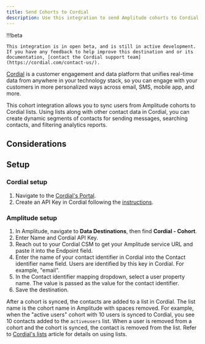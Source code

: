 ```yaml
---
title: Send Cohorts to Cordial
description: Use this integration to send Amplitude cohorts to Cordial lists. 
---
```


!!!beta
    
    This integration is in open beta, and is still in active development. If you have any feedback to help improve this destination and or its documentation, [contact the Cordial support team](https://cordial.com/contact-us/).

[Cordial](https://cordial.com/) is a customer engagement and data platform that unifies real-time data from anywhere in your technology stack, so you can engage with your customers in more personalized ways across email, SMS, mobile app, and more.

This cohort integration allows you to sync users from Amplitude cohorts to Cordial lists. Using lists along with other contact data in Cordial, you can create dynamic segments of contacts for sending messages, searching contacts, and filtering analytics reports.

## Considerations

## Setup

### Cordial setup

1. Navigate to the [Cordial's Portal](https://admin.cordial.io/).
2. Create an API Key in Cordial following the [instructions](https://support.cordial.com/hc/en-us/articles/115005365087).

### Amplitude setup

1. In Amplitude, navigate to **Data Destinations**, then find **Cordial - Cohort**.
2. Enter Name and Cordial API Key.
3. Reach out to your Cordial CSM to get your Amplitude service URL and paste it into the Endpoint field.
4. Enter the name of your contact identifier in Cordial into the Contact identifier name field. Users are identified by this key in Cordial. For example, "email".
5. In the Contact identifier mapping dropdown, select a user property name. The value is passed as the value for the contact identifier.
6. Save the destination.

After a cohort is synced, the contacts are added to a list in Cordial. The list name is the cohort name in Amplitude with spaces removed. For example, when the "active users" cohort with 10 users is synced to Cordial, you see 10 contacts added to the `activeusers` list. When a user is removed from a cohort and the cohort is synced, the contact is removed from the list. Refer to [Cordial's lists](https://support.cordial.com/hc/en-us/articles/115005528428) article for details on using lists.
